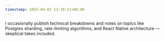 ```yaml
---
timestamp: 2025-04-03 13:30:21+00:00
---
```


I occasionally publish technical breakdowns and notes on topics like Postgres sharding, rate-limiting algorithms, and React Native architecture — skeptical takes included.